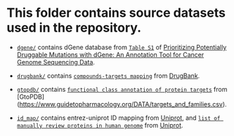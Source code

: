 # This folder contains source datasets used in the repository.

+ [`dgene/`](dgene/) contains dGene database from [`Table S1`](dgene/ournal.pone.0067980.s002.CSV) of [Prioritizing Potentially Druggable Mutations with dGene: An Annotation Tool for Cancer Genome Sequencing Data](https://doi.org/10.1371/journal.pone.0067980.s002).

+ [`drugbank/`](drugbank/) contains [`compounds-targets mapping`](drugbank/uniprot%20links.csv) from [DrugBank](https://www.drugbank.ca/releases/5-1-7/downloads/target-all-uniprot-links).

+ [`gtopdb/`](gtopdb/) contains [`functional class annotation of protein targets`](gtopdb/targets_and_families.csv) from [GtoPDB] (https://www.guidetopharmacology.org/DATA/targets_and_families.csv).

+ [`id_map/`](id_map/) contains entrez-uniprot ID mapping from [Uniprot](ftp://ftp.uniprot.org/pub/databases/uniprot/current_release/knowledgebase/idmapping/by_organism/HUMAN_9606_idmapping_selected.tab.gz), and [`list of manually review proteins in human genome`](id_map/uniprot-filtered-organism%3A%22Homo+sapiens+%28Human%29+%5B9606%5D%22+AND+review--.tab) from [Uniprot](https://www.uniprot.org/uniprot/?query=*&fil=organism%3A%22Homo+sapiens+%28Human%29+%5B9606%5D%22+AND+reviewed%3Ayes).

